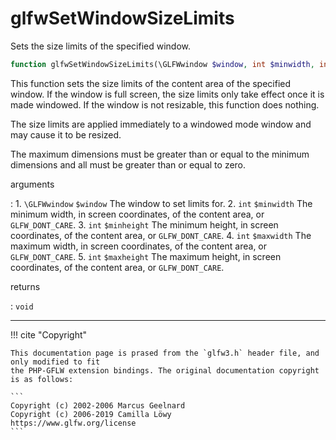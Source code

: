 # glfwSetWindowSizeLimits
Sets the size limits of the specified window.

```php
function glfwSetWindowSizeLimits(\GLFWwindow $window, int $minwidth, int $minheight, int $maxwidth, int $maxheight) : void
```

This function sets the size limits of the content area of the specified
window. If the window is full screen, the size limits only take effect
once it is made windowed. If the window is not resizable, this function
does nothing.

The size limits are applied immediately to a windowed mode window and may
cause it to be resized.

The maximum dimensions must be greater than or equal to the minimum
dimensions and all must be greater than or equal to zero.

arguments

:    1. `\GLFWwindow` `$window` The window to set limits for.
    2. `int` `$minwidth` The minimum width, in screen coordinates, of the content
    area, or `GLFW_DONT_CARE`.
    3. `int` `$minheight` The minimum height, in screen coordinates, of the
    content area, or `GLFW_DONT_CARE`.
    4. `int` `$maxwidth` The maximum width, in screen coordinates, of the content
    area, or `GLFW_DONT_CARE`.
    5. `int` `$maxheight` The maximum height, in screen coordinates, of the
    content area, or `GLFW_DONT_CARE`.

returns

:    `void` 

---
     

!!! cite "Copyright"

    This documentation page is prased from the `glfw3.h` header file, and only modified to fit 
    the PHP-GFLW extension bindings. The original documentation copyright is as follows:

    ```
    Copyright (c) 2002-2006 Marcus Geelnard
    Copyright (c) 2006-2019 Camilla Löwy
    https://www.glfw.org/license
    ```